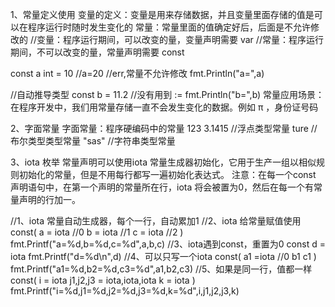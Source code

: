 1、常量定义使用
变量的定义：变量是用来存储数据，并且变量里面存储的值是可以在程序运行时随时发生变化的
常量：常量里面的值确定好后，后面是不允许修改的
//变量：程序运行期间，可以改变的量，变量声明需要 var
//常量：程序运行期间，不可以改变的量，常量声明需要 const

const a int = 10
//a=20 //err,常量不允许修改
fmt.Println("a=",a)

//自动推导类型
const b = 11.2 //没有用到 :=
fmt.Println("b=",b)
常量应用场景：
在程序开发中，我们用常量存储一直不会发生变化的数据。例如 π ，身份证号码 

2、字面常量
字面常量：程序硬编码中的常量
123
3.1415 //浮点类型常量
ture  //布尔类型类型常量
"sas" //字符串类型常量

3、iota 枚举
常量声明可以使用iota 常量生成器初始化，它用于生产一组以相似规则初始化的常量，但是不用每行都写一遍初始化表达式。
注意：在每一个const 声明语句中，在第一个声明的常量所在行，iota 将会被置为0，然后在每一个有常量声明的行加一。

//1、iota 常量自动生成器，每个一行，自动累加1
//2、iota 给常量赋值使用
const(
    a = iota //0
    b = iota //1
    c = iota //2
)
fmt.Printf("a=%d,b=%d,c=%d",a,b,c)
//3、iota遇到const，重置为0
const d = iota
fmt.Printf("d=%d\n",d)
//4、可以只写一个iota 
const(
    a1 =iota //0
    b1
    c1
)
fmt.Printf("a1=%d,b2=%d,c3=%d",a1,b2,c3)
//5、如果是同一行，值都一样
const(
    i = iota
    j1,j2,j3 = iota,iota,iota
    k = iota
)
fmt.Printf("i=%d,j1=%d,j2=%d,j3=%d,k=%d",i,j1,j2,j3,k)
